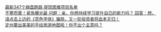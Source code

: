  
[最新347个崩盘跑路 提现困难项目名单](http://www.dianyue.me/archives/308/1vckfqdvl8kk8526/)  
[不寒而栗！紧急曝光最 问题：亲，你想持续学习提升自已的能力吗？ 回答：想，请点击上边的《蓝色字体》骗局，又一批投资者将血本无归！](http://www.dianyue.me/archives/569/d9ipxvljm4gys7s1/)  
[定州要出美美的手绘旅游地图啦！你不出个主意吗？](http://www.dianyue.me/archives/736/o3swaeezqwlxr2da/)